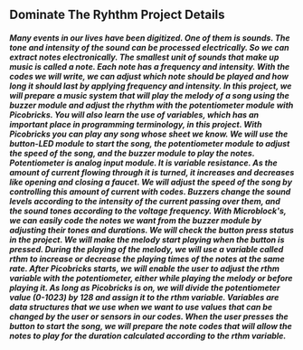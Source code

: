 ## Dominate The Ryhthm Project Details
##### Many events in our lives have been digitized. One of them is sounds. The tone and intensity of the sound can be processed electrically. So we can extract notes electronically. The smallest unit of sounds that make up music is called a note. Each note has a frequency and intensity. With the codes we will write, we can adjust which note should be played and how long it should last by applying frequency and intensity. In this project, we will prepare a music system that will play the melody of a song using the buzzer module and adjust the rhythm with the potentiometer module with Picobricks. You will also learn the use of variables, which has an important place in programming terminology, in this project. With Picobricks you can play any song whose sheet we know. We will use the button-LED module to start the song, the potentiometer module to adjust the speed of the song, and the buzzer module to play the notes. Potentiometer is analog input module. It is variable resistance. As the amount of current flowing through it is turned, it increases and decreases like opening and closing a faucet. We will adjust the speed of the song by controlling this amount of current with codes. Buzzers change the sound levels according to the intensity of the current passing over them, and the sound tones according to the voltage frequency. With Microblock's, we can easily code the notes we want from the buzzer module by adjusting their tones and durations. We will check the button press status in the project. We will make the melody start playing when the button is pressed. During the playing of the melody, we will use a variable called rthm to increase or decrease the playing times of the notes at the same rate. After Picobricks starts, we will enable the user to adjust the rthm variable with the potentiometer, either while playing the melody or before playing it. As long as Picobricks is on, we will divide the potentiometer value (0-1023) by 128 and assign it to the rthm variable. Variables are data structures that we use when we want to use values that can be changed by the user or sensors in our codes. When the user presses the button to start the song, we will prepare the note codes that will allow the notes to play for the duration calculated according to the rthm variable.